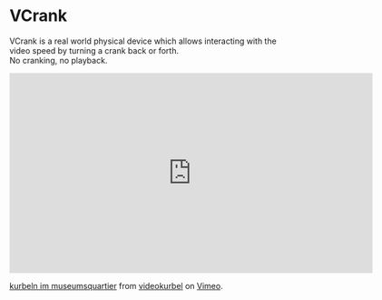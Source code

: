 
# VCrank

VCrank is a real world physical device which allows interacting with the video speed by turning a crank back or forth.  
No cranking, no playback.

<iframe src="https://player.vimeo.com/video/29330449" width="640" height="352" frameborder="0" webkitallowfullscreen mozallowfullscreen allowfullscreen></iframe>
<p><a href="https://vimeo.com/29330449">kurbeln im museumsquartier</a> from <a href="https://vimeo.com/user8595351">videokurbel</a> on <a href="https://vimeo.com">Vimeo</a>.</p>
